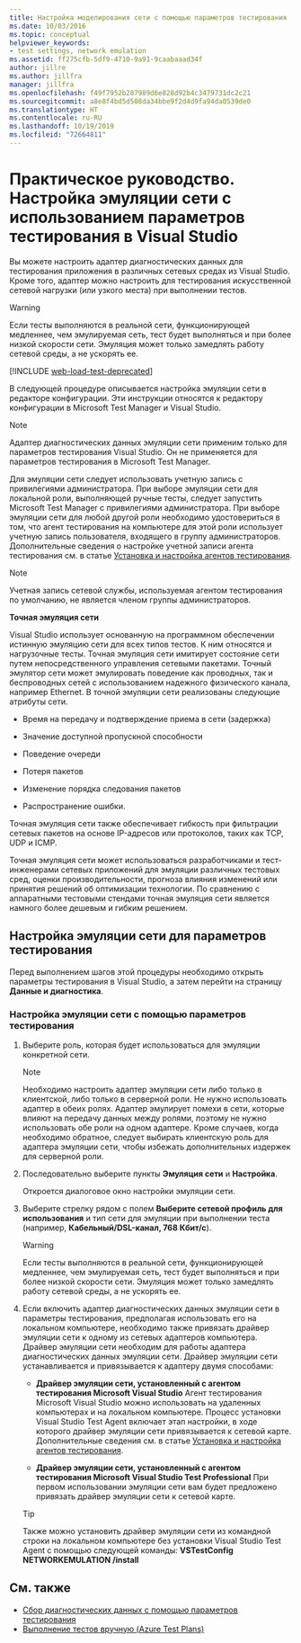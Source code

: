 ```yaml
---
title: Настройка моделирования сети с помощью параметров тестирования
ms.date: 10/03/2016
ms.topic: conceptual
helpviewer_keywords:
- test settings, network emulation
ms.assetid: ff275cfb-5df9-4710-9a91-9caabaaad34f
author: jillre
ms.author: jillfra
manager: jillfra
ms.openlocfilehash: f49f7952b287989d6e828d92b4c3479731dc2c21
ms.sourcegitcommit: a8e8f4bd5d508da34bbe9f2d4d9fa94da0539de0
ms.translationtype: HT
ms.contentlocale: ru-RU
ms.lasthandoff: 10/19/2019
ms.locfileid: "72664811"
---
```

# <a name="how-to-configure-network-emulation-using-test-settings-in-visual-studio"></a>Практическое руководство. Настройка эмуляции сети с использованием параметров тестирования в Visual Studio

Вы можете настроить адаптер диагностических данных для тестирования приложения в различных сетевых средах из Visual Studio. Кроме того, адаптер можно настроить для тестирования искусственной сетевой нагрузки (или узкого места) при выполнении тестов.

> [!WARNING]
> Если тесты выполняются в реальной сети, функционирующей медленнее, чем эмулируемая сеть, тест будет выполняться и при более низкой скорости сети. Эмуляция может только замедлять работу сетевой среды, а не ускорять ее.

[!INCLUDE [web-load-test-deprecated](includes/web-load-test-deprecated.md)]

В следующей процедуре описывается настройка эмуляции сети в редакторе конфигурации. Эти инструкции относятся к редактору конфигурации в Microsoft Test Manager и Visual Studio.

> [!NOTE]
> Адаптер диагностических данных эмуляции сети применим только для параметров тестирования Visual Studio. Он не применяется для параметров тестирования в Microsoft Test Manager.

Для эмуляции сети следует использовать учетную запись с привилегиями администратора. При выборе эмуляции сети для локальной роли, выполняющей ручные тесты, следует запустить Microsoft Test Manager с привилегиями администратора. При выборе эмуляции сети для любой другой роли необходимо удостовериться в том, что агент тестирования на компьютере для этой роли использует учетную запись пользователя, входящего в группу администраторов. Дополнительные сведения о настройке учетной записи агента тестирования см. в статье [Установка и настройка агентов тестирования](../test/lab-management/install-configure-test-agents.md).

> [!NOTE]
> Учетная запись сетевой службы, используемая агентом тестирования по умолчанию, не является членом группы администраторов.

**Точная эмуляция сети**

Visual Studio использует основанную на программном обеспечении истинную эмуляцию сети для всех типов тестов. К ним относятся и нагрузочные тесты. Точная эмуляция сети имитирует состояние сети путем непосредственного управления сетевыми пакетами. Точный эмулятор сети может эмулировать поведение как проводных, так и беспроводных сетей с использованием надежного физического канала, например Ethernet. В точной эмуляции сети реализованы следующие атрибуты сети.

- Время на передачу и подтверждение приема в сети (задержка)

- Значение доступной пропускной способности

- Поведение очереди

- Потеря пакетов

- Изменение порядка следования пакетов

- Распространение ошибки.

Точная эмуляция сети также обеспечивает гибкость при фильтрации сетевых пакетов на основе IP-адресов или протоколов, таких как TCP, UDP и ICMP.

Точная эмуляция сети может использоваться разработчиками и тест-инженерами сетевых приложений для эмуляции различных тестовых сред, оценки производительности, прогноза влияния изменений или принятия решений об оптимизации технологии. По сравнению с аппаратными тестовыми стендами точная эмуляция сети является намного более дешевым и гибким решением.

## <a name="configure-network-emulation-for-your-test-settings"></a>Настройка эмуляции сети для параметров тестирования

Перед выполнением шагов этой процедуры необходимо открыть параметры тестирования в Visual Studio, а затем перейти на страницу **Данные и диагностика**.

### <a name="to-configure-network-emulation-for-your-test-settings"></a>Настройка эмуляции сети с помощью параметров тестирования

1. Выберите роль, которая будет использоваться для эмуляции конкретной сети.

    > [!NOTE]
    > Необходимо настроить адаптер эмуляции сети либо только в клиентской, либо только в серверной роли. Не нужно использовать адаптер в обеих ролях. Адаптер эмулирует помехи в сети, которые влияют на передачу данных между ролями, поэтому не нужно использовать обе роли на одном адаптере. Кроме случаев, когда необходимо обратное, следует выбирать клиентскую роль для адаптера эмуляции сети, чтобы избежать дополнительных издержек для серверной роли.

2. Последовательно выберите пункты **Эмуляция сети** и **Настройка**.

     Откроется диалоговое окно настройки эмуляции сети.

3. Выберите стрелку рядом с полем **Выберите сетевой профиль для использования** и тип сети для эмуляции при выполнении теста (например, **Кабельный/DSL-канал, 768 Кбит/с**).

    > [!WARNING]
    > Если тесты выполняются в реальной сети, функционирующей медленнее, чем эмулируемая сеть, тест будет выполняться и при более низкой скорости сети. Эмуляция может только замедлять работу сетевой среды, а не ускорять ее.

4. Если включить адаптер диагностических данных эмуляции сети в параметры тестирования, предполагая использовать его на локальном компьютере, необходимо также привязать драйвер эмуляции сети к одному из сетевых адаптеров компьютера. Драйвер эмуляции сети необходим для работы адаптера диагностических данных эмуляции сети. Драйвер эмуляции сети устанавливается и привязывается к адаптеру двумя способами:

    - **Драйвер эмуляции сети, установленный с агентом тестирования Microsoft Visual Studio** Агент тестирования Microsoft Visual Studio можно использовать на удаленных компьютерах и на локальном компьютере. Процесс установки Visual Studio Test Agent включает этап настройки, в ходе которого драйвер эмуляции сети привязывается к сетевой карте. Дополнительные сведения см. в статье [Установка и настройка агентов тестирования](../test/lab-management/install-configure-test-agents.md).

    - **Драйвер эмуляции сети, установленный с агентом тестирования Microsoft Visual Studio Test Professional** При первом использовании эмуляции сети вам будет предложено привязать драйвер эмуляции сети к сетевой карте.

    > [!TIP]
    > Также можно установить драйвер эмуляции сети из командной строки на локальном компьютере без установки Visual Studio Test Agent с помощью следующей команды: **VSTestConfig NETWORKEMULATION /install**

## <a name="see-also"></a>См. также

- [Сбор диагностических данных с помощью параметров тестирования](../test/collect-diagnostic-information-using-test-settings.md)
- [Выполнение тестов вручную (Azure Test Plans)](/azure/devops/test/run-manual-tests?view=vsts)